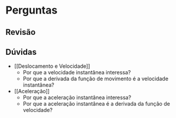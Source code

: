 # Perguntas 
## Revisão
## Dúvidas
- [[Deslocamento e Velocidade]]
	- Por que a velocidade instantânea interessa?
	- Por que a derivada da função de movimento é a velocidade instantânea?
- [[Aceleração]]
	- Por que a aceleração instantânea interessa?
	- Por que a aceleração instantânea é a derivada da função de velocidade?